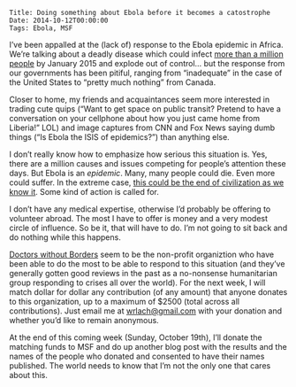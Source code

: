     Title: Doing something about Ebola before it becomes a catostrophe
    Date: 2014-10-12T00:00:00
    Tags: Ebola, MSF


I&#8217;ve been appalled at the (lack of) response to the Ebola epidemic in Africa. We&#8217;re talking about a deadly disease which could infect [more than a million people][1] by January 2015 and explode out of control&#8230; but the response from our governments has been pitiful, ranging from &#8220;inadequate&#8221; in the case of the United States to &#8220;pretty much nothing&#8221; from Canada.

Closer to home, my friends and acquaintances seem more interested in trading cute quips (&#8220;Want to get space on public transit? Pretend to have a conversation on your cellphone about how you just came home from Liberia!&#8221; LOL) and image captures from CNN and Fox News saying dumb things (&#8220;Is Ebola the ISIS of epidemics?&#8221;) than anything else.

I don&#8217;t really know how to emphasize how serious this situation is. Yes, there are a million causes and issues competing for people&#8217;s attention these days. But Ebola is an *epidemic*. Many, many people could die. Even more could suffer. In the extreme case, [this could be the end of civilization as we know it][2]. Some kind of action is called for.

I don&#8217;t have any medical expertise, otherwise I&#8217;d probably be offering to volunteer abroad. The most I have to offer is money and a very modest circle of influence. So be it, that will have to do. I&#8217;m not going to sit back and do nothing while this happens.

[Doctors without Borders][3] seem to be the non-profit organiztion who have been able to do the most to be able to respond to this situation (and they&#8217;ve generally gotten good reviews in the past as a no-nonsense humanitarian group responding to crises all over the world). For the next week, I will match dollar for dollar any contribution (of any amount) that anyone donates to this organization, up to a maximum of $2500 (total across all contributions). Just email me at <wrlach@gmail.com> with your donation and whether you&#8217;d like to remain anonymous.

At the end of this coming week (Sunday, October 19th), I&#8217;ll donate the matching funds to MSF and do up another blog post with the results and the names of the people who donated and consented to have their names published. The world needs to know that I&#8217;m not the only one that cares about this.

 [1]: http://www.nytimes.com/2014/09/24/health/ebola-cases-could-reach-14-million-in-4-months-cdc-estimates.html
 [2]: http://cluborlov.blogspot.ca/2014/10/ebola-and-five-stages-of-collapse.html
 [3]: http://msf.ca